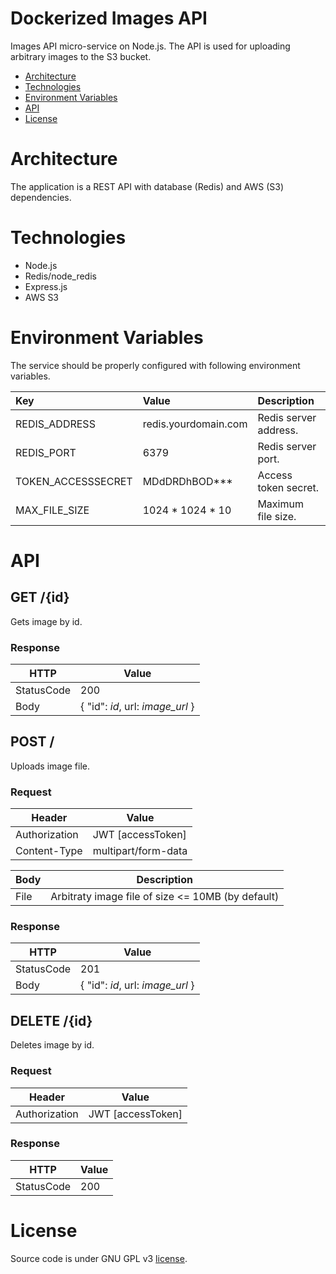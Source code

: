 # Dockerized Images API
Images API micro-service on Node.js. The API is used for uploading arbitrary images to the S3 bucket.

* [Architecture](#architecture)
* [Technologies](#technologies)
* [Environment Variables](#environment-variables)
* [API](#api)
* [License](#license)

# Architecture
The application is a REST API with database (Redis) and AWS (S3) dependencies.

# Technologies
* Node.js
* Redis/node_redis
* Express.js
* AWS S3

# Environment Variables
The service should be properly configured with following environment variables.

Key | Value | Description
:-- | :-- | :-- 
REDIS_ADDRESS | redis.yourdomain.com | Redis server address.
REDIS_PORT | 6379 | Redis server port.
TOKEN_ACCESSSECRET | MDdDRDhBOD*** | Access token secret.
MAX_FILE_SIZE | 1024 * 1024 * 10 | Maximum file size.

# API

## GET /{id}
Gets image by id.

### Response
| HTTP       | Value     |
|------------|-----------|
| StatusCode | 200       |
| Body       | { "id": *id*, url: *image_url* } |

## POST /
Uploads image file.

### Request
| Header   | Value |
|----------|-------------|
| Authorization     | JWT [accessToken] |
| Content-Type      | multipart/form-data |

| Body    | Description |
|----------|-------------|
| File | Arbitraty image file of size <= 10MB (by default) |

### Response
| HTTP       | Value     |
|------------|-----------|
| StatusCode | 201       |
| Body       | { "id": *id*, url: *image_url* } |

## DELETE /{id}
Deletes image by id.

### Request
| Header   | Value |
|----------|-------------|
| Authorization     | JWT [accessToken] |

### Response
| HTTP       |  Value                                                             |
|------------|--------------------------------------------------------------------|
| StatusCode | 200                                                                |

# License
Source code is under GNU GPL v3 [license](LICENSE).

